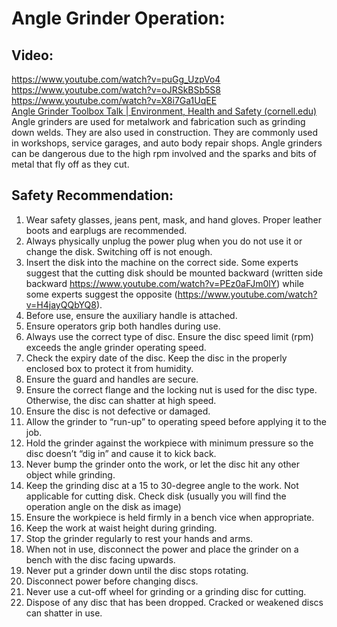 # Angle Grinder Operation:

## Video: 
https://www.youtube.com/watch?v=puGg_UzpVo4</br>
https://www.youtube.com/watch?v=oJRSkBSb5S8</br>
https://www.youtube.com/watch?v=X8i7Ga1UqEE</br>
[Angle Grinder Toolbox Talk | Environment, Health and Safety (cornell.edu)](https://ehs.cornell.edu/campus-health-safety/occupational-safety/tool-and-machine-safety/angle-grinder-toolbox-talk)</br>
Angle grinders are used for metalwork and fabrication such as grinding down welds. They are also used in construction. They are commonly used in workshops, service garages, and auto body repair shops. Angle grinders can be dangerous due to the high rpm involved and the sparks and bits of metal that fly off as they cut.

## Safety Recommendation:
1. Wear safety glasses, jeans pent, mask, and hand gloves. Proper leather boots and earplugs are recommended.</br>
2. Always physically unplug the power plug when you do not use it or change the disk. Switching off is not enough.
3. Insert the disk into the machine on the correct side. Some experts suggest that the cutting disk should be mounted backward (written side backward https://www.youtube.com/watch?v=PEz0aFJm0lY) while some experts suggest the opposite (https://www.youtube.com/watch?v=H4jayQQbYQ8). 
4. Before use, ensure the auxiliary handle is attached.
5. Ensure operators grip both handles during use.
6. Always use the correct type of disc. Ensure the disc speed limit (rpm) exceeds the angle grinder operating speed.
7. Check the expiry date of the disc. Keep the disc in the properly enclosed box to protect it from humidity. 
8. Ensure the guard and handles are secure.
9. Ensure the correct flange and the locking nut is used for the disc type. Otherwise, the disc can shatter at high speed.
10. Ensure the disc is not defective or damaged.
11. Allow the grinder to “run-up” to operating speed before applying it to the job.
12. Hold the grinder against the workpiece with minimum pressure so the disc doesn’t “dig in” and cause it to kick back.
13. Never bump the grinder onto the work, or let the disc hit any other object while grinding.
14. Keep the grinding disc at a 15 to 30-degree angle to the work. Not applicable for cutting disk. Check disk (usually you will find the operation angle on the disk as image)
15. Ensure the workpiece is held firmly in a bench vice when appropriate.
16. Keep the work at waist height during grinding.
17. Stop the grinder regularly to rest your hands and arms.
18. When not in use, disconnect the power and place the grinder on a bench with the disc facing upwards.
19. Never put a grinder down until the disc stops rotating.
20. Disconnect power before changing discs.
21. Never use a cut-off wheel for grinding or a grinding disc for cutting.
22. Dispose of any disc that has been dropped. Cracked or weakened discs can shatter in use.



